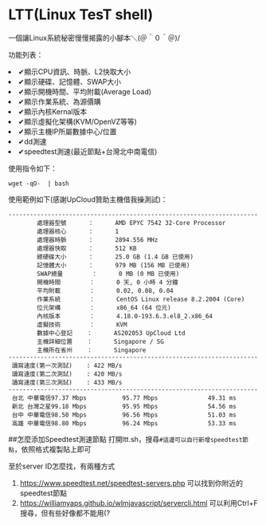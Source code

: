 # LTT(Linux TesT shell)
一個讓Linux系統秘密慢慢揭露的小腳本＼(＠＾０＾＠)/

功能列表：
        <li>✔顯示CPU資訊、時脈、L2快取大小</li>
	<li>✔顯示硬碟、記憶體、SWAP大小</li>
	<li>✔顯示開機時間、平均附載(Average Load)</li>
	<li>✔顯示作業系統、為源價購</li>
	<li>✔顯示內核Kernal版本</li>
	<li>✔顯示虛擬化架構(KVM/OpenVZ等等)</li>
	<li>✔顯示主機IP所屬數據中心/位置</li>
	<li>✔dd測速</li>
	<li>✔speedtest測速(最近節點+台灣北中南電信)</li>
        
        
使用指令如下：

```
wget -qO-  | bash
```
使用範例如下(感謝UpCloud贊助主機借我~~操~~測試)：
```
----------------------------------------------------------------------
        處理器型號      ：      AMD EPYC 7542 32-Core Processor
        處理器核心      ：      1
        處理器時脈      ：      2894.556 MHz
        處理器快取      ：      512 KB
        總硬碟大小      ：      25.0 GB (1.4 GB 已使用)
        記憶體大小      ：      979 MB (156 MB 已使用)
        SWAP總量        ：      0 MB (0 MB 已使用)
        開機時間        ：      0 天, 0 小時 4 分鐘
        平均附載        ：      0.02, 0.08, 0.04
        作業系統        ：      CentOS Linux release 8.2.2004 (Core) 
        位元架構        ：      x86_64 (64 位元)
        內核版本        ：      4.18.0-193.6.3.el8_2.x86_64
        虛擬技術        ：      KVM
        數據中心登記    ：      AS202053 UpCloud Ltd
        主機詳細位置    ：      Singapore / SG
        主機所在省州    ：      Singapore
----------------------------------------------------------------------
 讀寫速度(第一次測試)    : 422 MB/s
 讀寫速度(第二次測試)    : 420 MB/s
 讀寫速度(第三次測試)    : 433 MB/s
----------------------------------------------------------------------
 台北 中華電信97.37 Mbps          95.77 Mbps              49.31 ms                
 新北 台灣之星99.18 Mbps          95.95 Mbps              54.56 ms                
 台中 中華電信98.50 Mbps          96.56 Mbps              51.03 ms                
 高雄 中華電信98.80 Mbps          96.24 Mbps              53.33 ms  
```
##怎麼添加Speedtest測速節點
打開ltt.sh，搜尋`#這邊可以自行新增speedtest節點`，依照格式複製貼上即可

至於server ID怎麼找，有兩種方式
1. https://www.speedtest.net/speedtest-servers.php 可以找到你附近的speedtest節點
2. https://williamyaps.github.io/wlmjavascript/servercli.html 可以利用Ctrl+F搜尋，但有些好像都不能用(?

